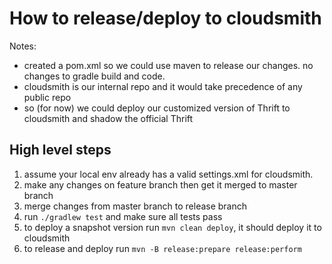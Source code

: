 # How to release/deploy to cloudsmith
Notes:
* created a pom.xml so we could use maven to release our changes. no changes to gradle build and code.
* cloudsmith is our internal repo and it would take precedence of any public repo
* so (for now) we could deploy our customized version of Thrift to cloudsmith and shadow the official Thrift

## High level steps
1. assume your local env already has a valid settings.xml for cloudsmith.
1. make any changes on feature branch then get it merged to master branch
1. merge changes from master branch to release branch
1. run `./gradlew test` and make sure all tests pass
1. to deploy a snapshot version run `mvn clean deploy`, it should deploy it to cloudsmith
1. to release and deploy run `mvn -B release:prepare release:perform`

